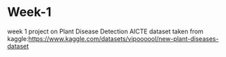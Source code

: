 # Week-1
week 1 project on Plant Disease Detection AICTE 
dataset taken from kaggle:https://www.kaggle.com/datasets/vipoooool/new-plant-diseases-dataset
